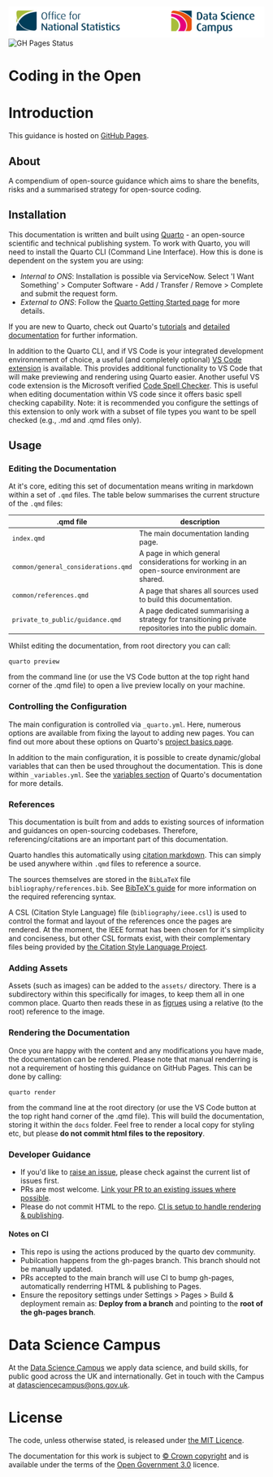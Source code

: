 <img src="https://github.com/datasciencecampus/awesome-campus/blob/master/ons_dsc_logo.png">

<img src="https://github.com/datasciencecampus/coding-in-the-open/actions/workflows/quarto-publish.yml/badge.svg" alt="GH Pages Status" style="align:left;">

# Coding in the Open

# Introduction

This guidance is hosted on [GitHub Pages](https://datasciencecampus.github.io/coding-in-the-open/).

## About
A compendium of open-source guidance which aims to share the benefits, risks and a summarised strategy for open-source coding.

## Installation
This documentation is written and built using [Quarto](https://quarto.org/) - an open-source scientific and technical publishing system. To work with Quarto, you will need to install the Quarto CLI (Command Line Interface). How this is done is dependent on the system you are using:

- _Internal to ONS_: Installation is possible via ServiceNow. Select 'I Want Something' > Computer Software - Add / Transfer / Remove > Complete and submit the request form.
- _External to ONS_: Follow the [Quarto Getting Started page](https://quarto.org/docs/get-started/) for more details.

If you are new to Quarto, check out Quarto's [tutorials](https://quarto.org/docs/get-started/hello/vscode.html) and [detailed documentation](https://quarto.org/docs/reference/) for further information.

In addition to the Quarto CLI, and if VS Code is your integrated development environnement of choice, a useful (and completely optional) [VS Code extension](https://quarto.org/docs/tools/vscode.html) is available. This provides additional functionality to VS Code that will make previewing and rendering using Quarto easier. Another useful VS code extension is the Microsoft verified [Code Spell Checker](https://marketplace.visualstudio.com/items?itemName=streetsidesoftware.code-spell-checker). This is useful when editing documentation within VS code since it offers basic spell checking capability. Note: it is recommended you configure the settings of this extension to only work with a subset of file types you want to be spell checked (e.g., .md and .qmd files only).

## Usage

### Editing the Documentation

At it's core, editing this set of documentation means writing in markdown within a set of `.qmd` files. The table below summarises the current structure of the `.qmd` files:

| .qmd file | description |
| --- | --- |
| `index.qmd` | The main documentation landing page. |
| `common/general_considerations.qmd` | A page in which general considerations for working in an open-source environment are shared. |
| `common/references.qmd` | A page that shares all sources used to build this documentation. |
| `private_to_public/guidance.qmd` | A page dedicated summarising a strategy for transitioning private repositories into the public domain. |

Whilst editing the documentation, from root directory you can call:

```console
quarto preview
```
from the command line (or use the VS Code button at the top right hand corner of the .qmd file) to open a live preview locally on your machine.

### Controlling the Configuration

The main configuration is controlled via `_quarto.yml`. Here, numerous options are available from fixing the layout to adding new pages. You can find out more about these options on Quarto's [project basics page](https://quarto.org/docs/projects/quarto-projects.html.).

In addition to the main configuration, it is possible to create dynamic/global variables that can then be used throughout the documentation. This is done within `_variables.yml`. See the [variables section](https://quarto.org/docs/authoring/variables.html) of Quarto's documentation for more details.

### References
This documentation is built from and adds to existing sources of information and guidances on open-sourcing codebases. Therefore, referencing/citations are an important part of this documentation.

Quarto handles this automatically using [citation markdown](https://quarto.org/docs/authoring/footnotes-and-citations.html#sec-citations). This can simply be used anywhere within `.qmd` files to reference a source.

The sources themselves are stored in the `BibLaTeX` file `bibliography/references.bib`. See [BibTeX's guide](https://www.bibtex.com/g/bibtex-format/) for more information on the required referencing syntax.

A CSL (Citation Style Language) file (`bibliography/ieee.csl`) is used to control the format and layout of the references once the pages are rendered. At the moment, the IEEE format has been chosen for it's simplicity and conciseness, but other CSL formats exist, with their complementary files being provided by [the Citation Style Language Project](https://github.com/citation-style-language/styles).

### Adding Assets

Assets (such as images) can be added to the `assets/` directory. There is a subdirectory within this specifically for images, to keep them all in one common place. Quarto then reads these in as [figrues](https://quarto.org/docs/authoring/figures.html) using a relative (to the root) reference to the image.

### Rendering the Documentation

Once you are happy with the content and any modifications you have made, the documentation can be rendered. Please note that manual renderring is not a requirement of hosting this guidance on GitHub Pages. This can be done by calling:

```console
quarto render
```
from the command line at the root directory (or use the VS Code button at the top right hand corner of the .qmd file). This will build the documentation, storing it within the `docs` folder. Feel free to render a local copy for styling etc, but please **do not commit html files to the repository**. 

### Developer Guidance

* If you'd like to [raise an issue](https://github.com/datasciencecampus/coding-in-the-open/issues), please check against the current list of issues first.
* PRs are most welcome. [Link your PR to an existing issues where possible](https://docs.github.com/en/issues/tracking-your-work-with-issues/linking-a-pull-request-to-an-issue). 
* Please do not commit HTML to the repo. [CI is setup to handle rendering & publishing](https://quarto.org/docs/publishing/github-pages.html).

#### Notes on CI

* This repo is using the actions produced by the quarto dev community.
* Pubilcation happens from the gh-pages branch. This branch should not be manually updated.
* PRs accepted to the main branch will use CI to bump gh-pages, automatically renderring HTML & publishing to Pages.
* Ensure the repository settings under Settings > Pages > Build & deployment remain as: **Deploy from a branch** and pointing to the **root of the gh-pages branch**.

# Data Science Campus
At the [Data Science Campus](https://datasciencecampus.ons.gov.uk/about-us/) we apply data science, and build skills, for public good across the UK and internationally. Get in touch with the Campus at [datasciencecampus@ons.gov.uk](datasciencecampus@ons.gov.uk).

# License

<!-- Unless stated otherwise, the codebase is released under [the MIT Licence][mit]. -->

The code, unless otherwise stated, is released under [the MIT Licence][mit].

The documentation for this work is subject to [© Crown copyright][copyright] and is available under the terms of the [Open Government 3.0][ogl] licence.

[mit]: LICENCE
[copyright]: http://www.nationalarchives.gov.uk/information-management/re-using-public-sector-information/uk-government-licensing-framework/crown-copyright/
[ogl]: http://www.nationalarchives.gov.uk/doc/open-government-licence/version/3/
